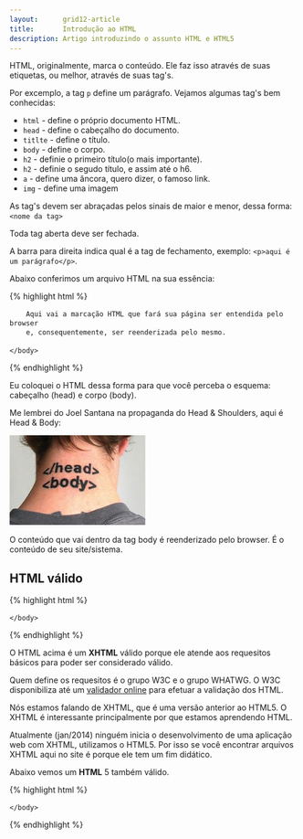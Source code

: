 ```yaml
---
layout:      grid12-article
title:       Introdução ao HTML
description: Artigo introduzindo o assunto HTML e HTML5
---
```


HTML, originalmente, marca o conteúdo. Ele faz isso através de suas etiquetas, ou melhor, através de suas tag's.

Por excemplo, a tag `p` define um parágrafo. Vejamos algumas tag's bem conhecidas:

- `html` - define o próprio documento HTML.
- `head` - define o cabeçalho do documento.
- `titlte` - define o título.
- `body` - define o corpo.
- `h2` - definie o primeiro título(o mais importante).
- `h2` - definie o segudo título, e assim até o h6.
- `a` - define uma âncora, quero dizer, o famoso link.
- `img` - define uma imagem

As tag's devem ser abraçadas pelos sinais de maior e menor, dessa forma: `<nome da tag>`

Toda tag aberta deve ser fechada.

A barra para direita indica qual é a tag de fechamento, exemplo: `<p>aqui é um parágrafo</p>`.

Abaixo conferimos um arquivo HTML na sua essência:

{% highlight html %}
<html>
    <head>
        <title>Título da página</title>
    </head>
    <body>

        Aqui vai a marcação HTML que fará sua página ser entendida pelo browser
        e, consequentemente, ser reenderizada pelo mesmo.

    </body>
</html>
{% endhighlight %}

Eu coloquei o HTML dessa forma para que você perceba o esquema: cabeçalho (head) e corpo (body).

Me lembrei do Joel Santana na propaganda do Head & Shoulders, aqui é Head & Body:

![](html-head-body.jpg)

O conteúdo que vai dentro da tag body é reenderizado pelo browser. É o conteúdo de seu site/sistema.



HTML válido
---


{% highlight html %}
<!DOCTYPE html PUBLIC "-//W3C//DTD XHTML 1.0 Strict//EN"
  "http://www.w3.org/TR/xhtml1/DTD/xhtml1-strict.dtd">
<html xmlns="http://www.w3.org/1999/xhtml" >
    <head>
        <title>Título da página</title>
        <meta http-equiv="Content-type" content="text/html;charset=UTF-8" />
    </head>
    <body>

    </body>
</html>
{% endhighlight %}

O HTML acima é um __XHTML__ válido porque ele atende aos requesitos básicos para poder ser considerado válido.

Quem define os requesitos é o grupo W3C e o grupo WHATWG. O W3C disponibiliza até um [validador online](http://validator.w3.org/ "link-externo")
para efetuar a validação dos HTML.

Nós estamos falando de XHTML, que é uma versão anterior ao HTML5. O XHTML é interessante principalmente por que estamos
aprendendo HTML.

Atualmente (jan/2014) ninguém inicia o desenvolvimento de uma aplicação web com XHTML, utilizamos o HTML5. Por isso se 
você encontrar arquivos XHTML aqui no site é porque ele tem um fim didático.


Abaixo vemos um __HTML__ 5 também válido.

{% highlight html %}
<!DOCTYPE html>
<html lang="pt-br">
    <head>
        <title>Título da página</title>
        <meta charset="utf-8">
    </head>
    <body>

    </body>
</html>
{% endhighlight %}

